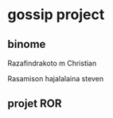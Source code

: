 # gossip project

## binome

Razafindrakoto m Christian

Rasamison hajalalaina steven

## projet ROR 


